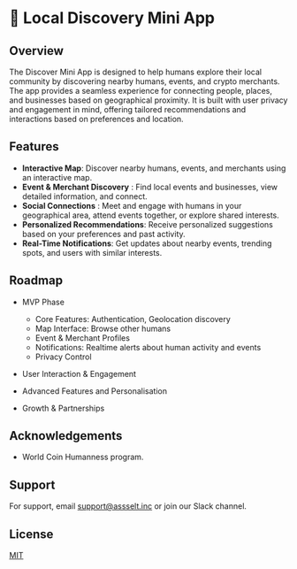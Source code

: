 
# 📍 Local Discovery Mini App

## Overview

The Discover Mini App is designed to help humans explore their local community by discovering nearby humans, events, and crypto merchants. The app provides a seamless experience for connecting people, places, and businesses based on geographical proximity. It is built with user privacy and engagement in mind, offering tailored recommendations and interactions based on preferences and location.


## Features

- **Interactive Map**: Discover nearby humans, events, and merchants using an interactive map.
- **Event & Merchant Discovery** : Find local events and businesses, view detailed information, and connect.
- **Social Connections** : Meet and engage with humans in your geographical area, attend events together, or explore shared interests.
- **Personalized Recommendations**: Receive personalized suggestions based on your preferences and past activity.
- **Real-Time Notifications**: Get updates about nearby events, trending spots, and users with similar interests.

  
## Roadmap

- MVP Phase
    - Core Features: Authentication, Geolocation discovery
    - Map Interface: Browse other humans
    - Event & Merchant Profiles
    - Notifications: Realtime alerts about human activity and events
    - Privacy Control

- User Interaction & Engagement
- Advanced Features and Personalisation
- Growth & Partnerships

  
## Acknowledgements

 - World Coin Humanness program.


## Support

For support, email support@assselt.inc or join our Slack channel.


## License

[MIT](https://choosealicense.com/licenses/mit/)

